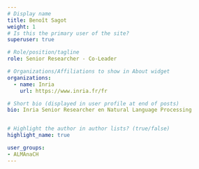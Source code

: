```yaml
---
# Display name
title: Benoît Sagot
weight: 1
# Is this the primary user of the site?
superuser: true

# Role/position/tagline
role: Senior Researcher - Co-Leader

# Organizations/Affiliations to show in About widget
organizations:
  - name: Inria
    url: https://www.inria.fr/fr

# Short bio (displayed in user profile at end of posts)
bio: Inria Senior Researcher en Natural Language Processing


# Highlight the author in author lists? (true/false)
highlight_name: true

user_groups:
- ALMAnaCH
---
```

